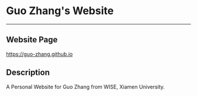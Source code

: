 # Guo Zhang's Website 

----

## Website Page
https://guo-zhang.github.io

## Description
A Personal Website for Guo Zhang from WISE, Xiamen University.


